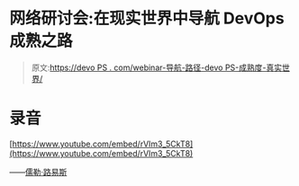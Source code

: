 # 网络研讨会:在现实世界中导航 DevOps 成熟之路

> 原文:[https://devo PS . com/webinar-导航-路径-devo PS-成熟度-真实世界/](https://devops.com/webinar-navigating-path-devops-maturity-real-world/)

# 录音

[https://www.youtube.com/embed/rVIm3_5CkT8](https://www.youtube.com/embed/rVIm3_5CkT8)

——[儒勒·路易斯](https://devops.com/author/jules/)